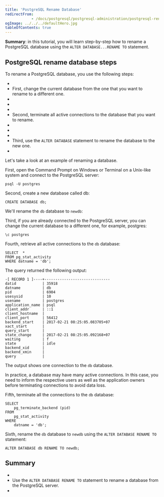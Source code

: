```yaml
---
title: 'PostgreSQL Rename Database'
redirectFrom: 
            - /docs/postgresql/postgresql-administration/postgresql-rename-database/
ogImage: ../../../defaultHero.jpg
tableOfContents: true
---
```



**Summary**: in this tutorial, you will learn step-by-step how to rename a PostgreSQL database using the `ALTER DATABASE...RENAME TO` statement.





## PostgreSQL rename database steps





To rename a PostgreSQL database, you use the following steps:





- 
- First, change the current database from the one that you want to rename to a different one.
- 
-
- 
- Second, terminate all active connections to the database that you want to rename.
- 
-
- 
- Third, use the `ALTER DATABASE` statement to rename the database to the new one.
- 





Let's take a look at an example of renaming a database.





First, open the Command Prompt on Windows or Terminal on a Unix-like system and connect to the PostgreSQL server:





```
psql -U postgres
```





Second, create a new database called db:





```
CREATE DATABASE db;
```





We'll rename the `db` database to `newdb`:





Third, if you are already connected to the PostgreSQL server, you can change the current database to a different one, for example, postgres:





```
\c postgres
```





Fourth, retrieve all active connections to the `db` database:





```
SELECT  *
FROM pg_stat_activity
WHERE datname = 'db';
```





The query returned the following output:





```
-[ RECORD 1 ]----+------------------------------
datid            | 35918
datname          | db
pid              | 6904
usesysid         | 10
usename          | postgres
application_name | psql
client_addr      | ::1
client_hostname  |
client_port      | 56412
backend_start    | 2017-02-21 08:25:05.083705+07
xact_start       |
query_start      |
state_change     | 2017-02-21 08:25:05.092168+07
waiting          | f
state            | idle
backend_xid      |
backend_xmin     |
query            |
```





The output shows one connection to the `db` database.





In practice, a database may have many active connections. In this case, you need to inform the respective users as well as the application owners before terminating connections to avoid data loss.





Fifth, terminate all the connections to the `db` database:





```
SELECT
    pg_terminate_backend (pid)
FROM
    pg_stat_activity
WHERE
    datname = 'db';
```





Sixth, rename the `db` database to `newdb` using the `ALTER DATABASE RENAME TO` statement:





```
ALTER DATABASE db RENAME TO newdb;
```





## Summary





- 
- Use the `ALTER DATABASE RENAME TO` statement to rename a database from the PostgreSQL server.
- 


